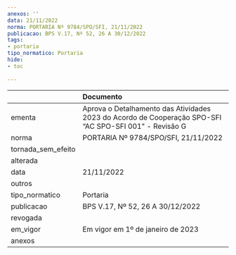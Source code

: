 ```yaml
---
anexos: ''
data: 21/11/2022
norma: PORTARIA Nº 9784/SPO/SFI, 21/11/2022
publicacao: BPS V.17, Nº 52, 26 A 30/12/2022
tags:
- portaria
tipo_normatico: Portaria
hide: 
- toc 
 
---
```


|                    | Documento                                                                                              |
|:-------------------|:-------------------------------------------------------------------------------------------------------|
| ementa             | Aprova o Detalhamento das Atividades 2023 do Acordo de Cooperação SPO-SFI “AC SPO-SFI 001" - Revisão G |
| norma              | PORTARIA Nº 9784/SPO/SFI, 21/11/2022                                                                   |
| tornada_sem_efeito |                                                                                                        |
| alterada           |                                                                                                        |
| data               | 21/11/2022                                                                                             |
| outros             |                                                                                                        |
| tipo_normatico     | Portaria                                                                                               |
| publicacao         | BPS V.17, Nº 52, 26 A 30/12/2022                                                                       |
| revogada           |                                                                                                        |
| em_vigor           | Em vigor em 1º de janeiro de 2023                                                                      |
| anexos             |                                                                                                        |